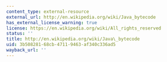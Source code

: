 ```yaml
---
content_type: external-resource
external_url: http://en.wikipedia.org/wiki/Java_bytecode
has_external_license_warning: true
license: https://en.wikipedia.org/wiki/All_rights_reserved
status: ''
title: http://en.wikipedia.org/wiki/Java\_bytecode
uid: 3b508281-68cb-4711-9463-af340c336ad5
wayback_url: ''
---
```

